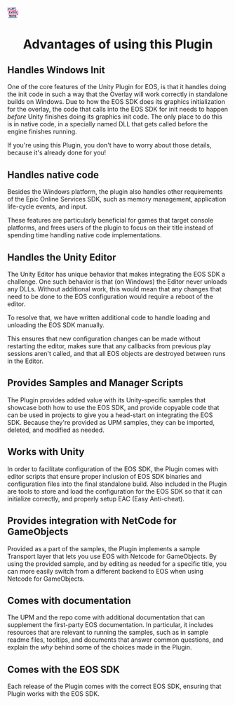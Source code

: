 <a href="/readme.md"><img src="/docs/images/PlayEveryWareLogo.gif" alt="README.md" width="5%"/></a>

# <div align="center">Advantages of using this Plugin</div>

## Handles Windows Init
One of the core features of the Unity Plugin for EOS, is that it handles doing the init code in such a way that the Overlay will work correctly in standalone builds on Windows. 
Due to how the EOS SDK does its graphics initialization for the overlay, the code that calls into the EOS SDK for init needs to happen _before_ Unity finishes doing its graphics init code. The only place to do this is in native code, in a specially named DLL that gets called before the engine finishes running.

If you're using this Plugin, you don't have to worry about those details, because it's already done for you! 

## Handles native code
Besides the Windows platform, the plugin also handles other requirements of the Epic Online Services SDK, such as memory management, application life-cycle events, and input. 

These features are particularly beneficial for games that target console platforms, and frees users of the plugin to focus on their title instead of spending time handling native code implementations.

## Handles the Unity Editor
The Unity Editor has unique behavior that makes integrating the EOS SDK a challenge.
One such behavior is that (on Windows) the Editor never unloads any DLLs. Without additional work, this would mean that any changes that need to be done to the EOS configuration would require a reboot of the editor.

To resolve that, we have written additional code to handle loading and unloading the EOS SDK manually.

This ensures that new configuration changes can be made without restarting the editor, makes sure that any callbacks from previous play sessions aren't called, and that all EOS objects are destroyed between runs in the Editor.

## Provides Samples and Manager Scripts
The Plugin provides added value with its Unity-specific samples that showcase both how to use the EOS SDK, and provide copyable code that can be used in projects to give you a head-start on integrating the EOS SDK. 
Because they're provided as UPM samples, they can be imported, deleted, and modified as needed.

## Works with Unity
In order to facilitate configuration of the EOS SDK, the Plugin comes with editor scripts that ensure proper inclusion of EOS SDK binaries and configuration files into the final standalone build. 
Also included in the Plugin are tools to store and load the configuration for the EOS SDK so that it can initialize correctly, and properly setup EAC (Easy Anti-cheat).

## Provides integration with NetCode for GameObjects
Provided as a part of the samples, the Plugin implements a sample Transport layer that lets you use EOS with Netcode for GameObjects.
By using the provided sample, and by editing as needed for a specific title, you can more easily switch from a different 
backend to EOS when using Netcode for GameObjects.

## Comes with documentation
The UPM and the repo come with additional documentation that can supplement the first-party EOS documentation. In particular,
it includes resources that are relevant to running the samples, such as in sample readme files, tooltips, and documents that
answer common questions, and explain the _why_ behind some of the choices made in the Plugin.

## Comes with the EOS SDK
Each release of the Plugin comes with the correct EOS SDK, ensuring that Plugin works with the EOS SDK.